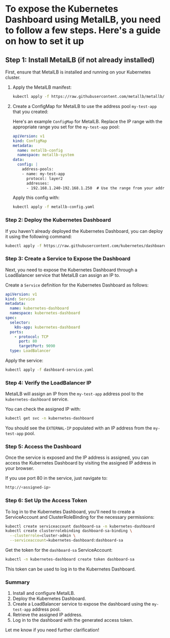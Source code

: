 # To expose the Kubernetes Dashboard using MetalLB, you need to follow a few steps. Here's a guide on how to set it up

## Step 1: Install MetalLB (if not already installed)

First, ensure that MetalLB is installed and running on your Kubernetes cluster.

1. Apply the MetalLB manifest:

   ```bash
   kubectl apply -f https://raw.githubusercontent.com/metallb/metallb/v0.13.3/manifests/metallb.yaml
   ```

2. Create a ConfigMap for MetalLB to use the address pool `my-test-app` that you created:

   Here's an example `ConfigMap` for MetalLB. Replace the IP range with the appropriate range you set for the `my-test-app` pool:

   ```yaml
   apiVersion: v1
   kind: ConfigMap
   metadata:
     name: metallb-config
     namespace: metallb-system
   data:
     config: |
       address-pools:
       - name: my-test-app
         protocol: layer2
         addresses:
         - 192.168.1.240-192.168.1.250  # Use the range from your address pool
   ```

   Apply this config with:

   ```bash
   kubectl apply -f metallb-config.yaml
   ```

### Step 2: Deploy the Kubernetes Dashboard

If you haven't already deployed the Kubernetes Dashboard, you can deploy it using the following command:

```bash
kubectl apply -f https://raw.githubusercontent.com/kubernetes/dashboard/v2.7.0/aio/deploy/recommended.yaml
```

### Step 3: Create a Service to Expose the Dashboard

Next, you need to expose the Kubernetes Dashboard through a LoadBalancer service that MetalLB can assign an IP to.

Create a `Service` definition for the Kubernetes Dashboard as follows:

```yaml
apiVersion: v1
kind: Service
metadata:
  name: kubernetes-dashboard
  namespace: kubernetes-dashboard
spec:
  selector:
    k8s-app: kubernetes-dashboard
  ports:
    - protocol: TCP
      port: 80
      targetPort: 9090
  type: LoadBalancer
```

Apply the service:

```bash
kubectl apply -f dashboard-service.yaml
```

### Step 4: Verify the LoadBalancer IP

MetalLB will assign an IP from the `my-test-app` address pool to the `kubernetes-dashboard` service.

You can check the assigned IP with:

```bash
kubectl get svc -n kubernetes-dashboard
```

You should see the `EXTERNAL-IP` populated with an IP address from the `my-test-app` pool.

### Step 5: Access the Dashboard

Once the service is exposed and the IP address is assigned, you can access the Kubernetes Dashboard by visiting the assigned IP address in your browser.

If you use port 80 in the service, just navigate to:

```bash
http://<assigned-ip>
```

### Step 6: Set Up the Access Token

To log in to the Kubernetes Dashboard, you'll need to create a ServiceAccount and ClusterRoleBinding for the necessary permissions:

```bash
kubectl create serviceaccount dashboard-sa -n kubernetes-dashboard
kubectl create clusterrolebinding dashboard-sa-binding \
  --clusterrole=cluster-admin \
  --serviceaccount=kubernetes-dashboard:dashboard-sa
```

Get the token for the `dashboard-sa` ServiceAccount:

```bash
kubectl -n kubernetes-dashboard create token dashboard-sa
```

This token can be used to log in to the Kubernetes Dashboard.

### Summary

1. Install and configure MetalLB.
2. Deploy the Kubernetes Dashboard.
3. Create a LoadBalancer service to expose the dashboard using the `my-test-app` address pool.
4. Retrieve the assigned IP address.
5. Log in to the dashboard with the generated access token.

Let me know if you need further clarification!
